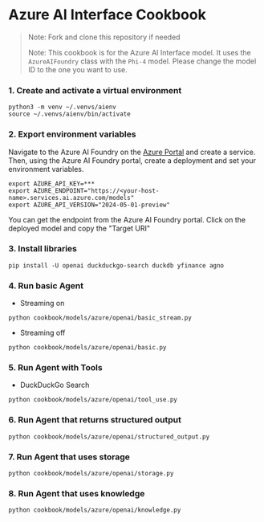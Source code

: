 # Azure AI Interface Cookbook

> Note: Fork and clone this repository if needed
>
> Note: This cookbook is for the Azure AI Interface model. It uses the `AzureAIFoundry` class with the `Phi-4` model. Please change the model ID to the one you want to use.

### 1. Create and activate a virtual environment

```shell
python3 -m venv ~/.venvs/aienv
source ~/.venvs/aienv/bin/activate
```

### 2. Export environment variables

Navigate to the Azure AI Foundry on the [Azure Portal](https://portal.azure.com/) and create a service. Then, using the Azure AI Foundry portal, create a deployment and set your environment variables.

```shell
export AZURE_API_KEY=***
export AZURE_ENDPOINT="https://<your-host-name>.services.ai.azure.com/models"
export AZURE_API_VERSION="2024-05-01-preview"
```

You can get the endpoint from the Azure AI Foundry portal. Click on the deployed model and copy the "Target URI"

### 3. Install libraries

```shell
pip install -U openai duckduckgo-search duckdb yfinance agno
```

### 4. Run basic Agent

- Streaming on

```shell
python cookbook/models/azure/openai/basic_stream.py
```

- Streaming off

```shell
python cookbook/models/azure/openai/basic.py
```

### 5. Run Agent with Tools

- DuckDuckGo Search

```shell
python cookbook/models/azure/openai/tool_use.py
```

### 6. Run Agent that returns structured output

```shell
python cookbook/models/azure/openai/structured_output.py
```

### 7. Run Agent that uses storage

```shell
python cookbook/models/azure/openai/storage.py
```

### 8. Run Agent that uses knowledge

```shell
python cookbook/models/azure/openai/knowledge.py
```
